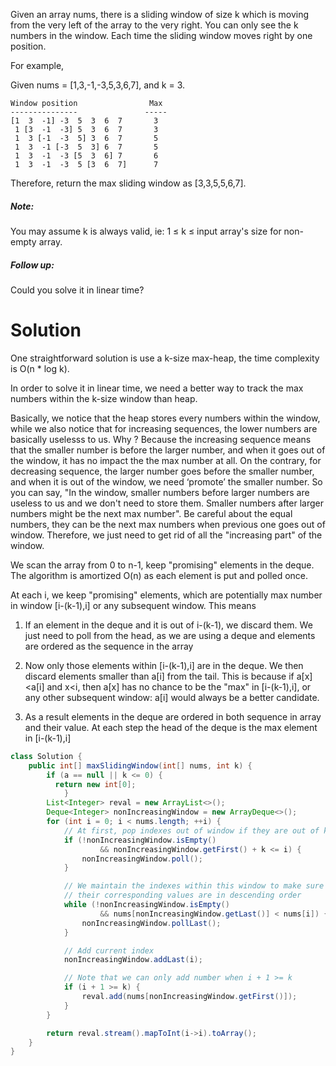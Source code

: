 Given an array nums, there is a sliding window of size k which is moving from the very left of the array to the very right. You can only see the k numbers in the window. Each time the sliding window moves right by one position.

For example,

Given nums = [1,3,-1,-3,5,3,6,7], and k = 3.
  
```
Window position                Max
---------------               -----
[1  3  -1] -3  5  3  6  7       3
 1 [3  -1  -3] 5  3  6  7       3
 1  3 [-1  -3  5] 3  6  7       5
 1  3  -1 [-3  5  3] 6  7       5
 1  3  -1  -3 [5  3  6] 7       6
 1  3  -1  -3  5 [3  6  7]      7
```

Therefore, return the max sliding window as [3,3,5,5,6,7].

##### Note: 

You may assume k is always valid, ie: 1 ≤ k ≤ input array's size for non-empty array.

##### Follow up:
Could you solve it in linear time?
  
# Solution

One straightforward solution is use a k-size max-heap, the time complexity is O(n * log k). 

In order to solve it in linear time, we need a better way to track the max numbers within the k-size window than heap.

Basically, we notice that the heap stores every numbers within the window, while we also notice that for increasing sequences, the lower numbers are basically uselesss to us. Why ? Because the increasing sequence means that the smaller number is before the larger number, and when it goes out of the window, it has no impact the the max number at all. On the contrary, for decreasing sequence, the larger number goes before the smaller number, and when it is out of the window, we need ‘promote’ the smaller number. So you can say, "In the window, smaller numbers before larger numbers are useless to us and we don't need to store them. Smaller numbers after larger numbers might be the next max number". Be careful about the equal numbers, they can be the next max numbers when previous one goes out of window. Therefore, we just need to get rid of all the "increasing part" of the window.
  
We scan the array from 0 to n-1, keep "promising" elements in the deque. The algorithm is amortized O(n) as each element is put and polled once.

At each i, we keep "promising" elements, which are potentially max number in window [i-(k-1),i] or any subsequent window. This means

1. If an element in the deque and it is out of i-(k-1), we discard them. We just need to poll from the head, as we are using a deque and elements are ordered as the sequence in the array

2. Now only those elements within [i-(k-1),i] are in the deque. We then discard elements smaller than a[i] from the tail. This is because if a[x] <a[i] and x<i, then a[x] has no chance to be the "max" in [i-(k-1),i], or any other subsequent window: a[i] would always be a better candidate.

3. As a result elements in the deque are ordered in both sequence in array and their value. At each step the head of the deque is the max element in [i-(k-1),i]


```java
class Solution {
    public int[] maxSlidingWindow(int[] nums, int k) {
        if (a == null || k <= 0) {
          return new int[0];
		    }
        List<Integer> reval = new ArrayList<>();
        Deque<Integer> nonIncreasingWindow = new ArrayDeque<>();
        for (int i = 0; i < nums.length; ++i) {
            // At first, pop indexes out of window if they are out of k range
            if (!nonIncreasingWindow.isEmpty()
                    && nonIncreasingWindow.getFirst() + k <= i) {
                nonIncreasingWindow.poll();
            }

            // We maintain the indexes within this window to make sure
            // their corresponding values are in descending order
            while (!nonIncreasingWindow.isEmpty()
                    && nums[nonIncreasingWindow.getLast()] < nums[i]) {
                nonIncreasingWindow.pollLast();
            }

            // Add current index
            nonIncreasingWindow.addLast(i);

            // Note that we can only add number when i + 1 >= k
            if (i + 1 >= k) {
                reval.add(nums[nonIncreasingWindow.getFirst()]);
            }
        }

        return reval.stream().mapToInt(i->i).toArray();
    }
}
```
